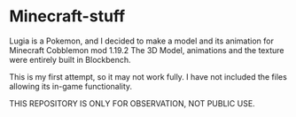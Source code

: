 # Minecraft-stuff
Lugia is a Pokemon, and I decided to make a model and its animation for Minecraft Cobblemon mod 1.19.2 
The 3D Model, animations and the texture were entirely built in Blockbench.

This is my first attempt, so it may not work fully. I have not included the files allowing its in-game functionality. 

THIS REPOSITORY IS ONLY FOR OBSERVATION, NOT PUBLIC USE.
